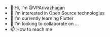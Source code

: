 - 👋 Hi, I’m @VPArivazhagan
- 👀 I’m interested in Open Source technologies
- 🌱 I’m currently learning Flutter
- 💞️ I’m looking to collaborate on ...
- 📫 How to reach me 

<!---
VPArivazhagan/VPArivazhagan is a ✨ special ✨ repository because its `README.md` (this file) appears on your GitHub profile.
You can click the Preview link to take a look at your changes.
--->
